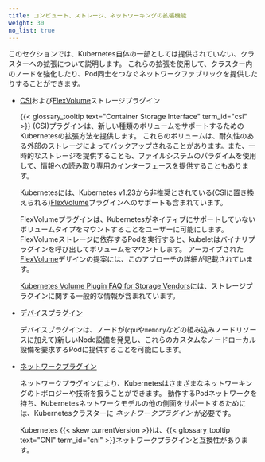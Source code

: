 ```yaml
---
title: コンピュート、ストレージ、ネットワーキングの拡張機能
weight: 30
no_list: true
---
```


このセクションでは、Kubernetes自体の一部としては提供されていない、クラスターへの拡張について説明します。
これらの拡張を使用して、クラスター内のノードを強化したり、Pod同士をつなぐネットワークファブリックを提供したりすることができます。

* [CSI](/ja/docs/concepts/storage/volumes/#csi)および[FlexVolume](/ja/docs/concepts/storage/volumes/#flexvolume)ストレージプラグイン

  {{< glossary_tooltip text="Container Storage Interface" term_id="csi" >}} (CSI)プラグインは、新しい種類のボリュームをサポートするためのKubernetesの拡張方法を提供します。
  これらのボリュームは、耐久性のある外部のストレージによってバックアップされることがあります。また、一時的なストレージを提供することも、ファイルシステムのパラダイムを使用して、情報への読み取り専用のインターフェースを提供することもあります。

  Kubernetesには、Kubernetes v1.23から非推奨とされている(CSIに置き換えられる)[FlexVolume](/ja/docs/concepts/storage/volumes/#flexvolume)プラグインへのサポートも含まれています。

  FlexVolumeプラグインは、Kubernetesがネイティブにサポートしていないボリュームタイプをマウントすることをユーザーに可能にします。
  FlexVolumeストレージに依存するPodを実行すると、kubeletはバイナリプラグインを呼び出してボリュームをマウントします。
  アーカイブされた[FlexVolume](https://git.k8s.io/design-proposals-archive/storage/flexvolume-deployment.md)デザインの提案には、このアプローチの詳細が記載されています。

  [Kubernetes Volume Plugin FAQ for Storage Vendors](https://github.com/kubernetes/community/blob/master/sig-storage/volume-plugin-faq.md#kubernetes-volume-plugin-faq-for-storage-vendors)には、ストレージプラグインに関する一般的な情報が含まれています。

* [デバイスプラグイン](/docs/concepts/extend-kubernetes/compute-storage-net/device-plugins/)

  デバイスプラグインは、ノードが(`cpu`や`memory`などの組み込みノードリソースに加えて)新しいNode設備を発見し、これらのカスタムなノードローカル設備を要求するPodに提供することを可能にします。

* [ネットワークプラグイン](/docs/concepts/extend-kubernetes/compute-storage-net/network-plugins/)

  ネットワークプラグインにより、Kubernetesはさまざまなネットワーキングのトポロジーや技術を扱うことができます。
  動作するPodネットワークを持ち、Kubernetesネットワークモデルの他の側面をサポートするためには、Kubernetesクラスターに _ネットワークプラグイン_ が必要です。

  Kubernetes {{< skew currentVersion >}}は、{{< glossary_tooltip text="CNI" term_id="cni" >}}ネットワークプラグインと互換性があります。
